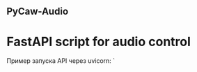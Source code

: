 <h2>PyCaw-Audio</h2>
<h1>FastAPI script for audio control</h1>
Пример запуска API через uvicorn:
`<uvicorn main:app --host 127.0.0.1 --port 7777 --reload`
для запуска на своем айпи использовать ip — 0.0.0.0, предварительно пробросив порты

